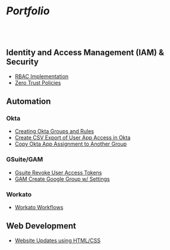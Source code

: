 # *Portfolio*

<br>
<br>

## Identity and Access Management (IAM) & Security
- [RBAC Implementation](Projects/RBAC/rbac-okta.md)
- [Zero Trust Policies](Projects/Zero_Trust/zero-trust.md)

## Automation
### Okta
- [Creating Okta Groups and Rules](vincenttvo.github.io\Projects\Workflow_Automation\Python\okta_groups_create_w_rules.py)
- [Create CSV Export of User App Access in Okta](vincenttvo.github.io\Projects\Workflow_Automation\Python\okta_user_app_access_csv.py)
- [Copy Okta App Assignment to Another Group](vincenttvo.github.io\Projects\Workflow_Automation\Python\okta_assign_copied_apps_to_group.py)

### GSuite/GAM
- [Gsuite Revoke User Access Tokens](vincenttvo.github.io\Projects\Workflow_Automation\Python\gsuite_revoke_user_access_tokens.py)
- [GAM Create Google Group w/ Settings]()

### Workato
- [Workato Workflows](Projects/Workflow_Automation/Workato/automation.md)

## Web Development
- [Website Updates using HTML/CSS](Projects/Web_Development/html_css.md)